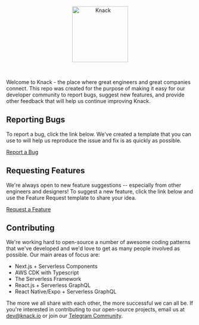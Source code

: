 <br />
<p align="center">
  <img src="https://knack-assets-prod.s3.amazonaws.com/images/knack-logo.png" width="150" title="Knack">
</p>
<br />


Welcome to Knack - the place where great engineers and great companies connect. This repo was created for the purpose of making it easy for our developer community to report bugs, suggest new features, and provide other feedback that will help us continue improving Knack.

## Reporting Bugs

To report a bug, click the link below. We've created a template that you can use to will help us reproduce the issue and fix is as quickly as possible.

[Report a Bug](https://github.com/knackio/issues/issues/new?assignees=leroyjware&labels=bug&template=bug-report.md&title=%5BBUG%5D)

## Requesting Features

We're always open to new feature suggestions -- especially from other engineers and designers! To suggest a new feature, click the link below and use the Feature Request template to share your idea.

[Request a Feature](https://github.com/knackio/issues/issues/new?assignees=leroyjware&labels=feature&template=feature-request.md&title=%5BFEATURE+REQUEST%5D)

## Contributing

We're working hard to open-source a number of awesome coding patterns that we've developed and we'd love to get as many people involved as possible. Our main areas of focus are:

* Next.js + Serverless Components
* AWS CDK with Typescript
* The Serverless Framework
* React.js + Serverless GraphQL
* React Native/Expo + Serverless GraphQL

The more we all share with each other, the more successful we can all be. If you're interested in contributing to our open-source projects, email us at [dev@knack.io](mailto:dev@knack.io) or join our [Telegram Community](https://t.me/knackio).
